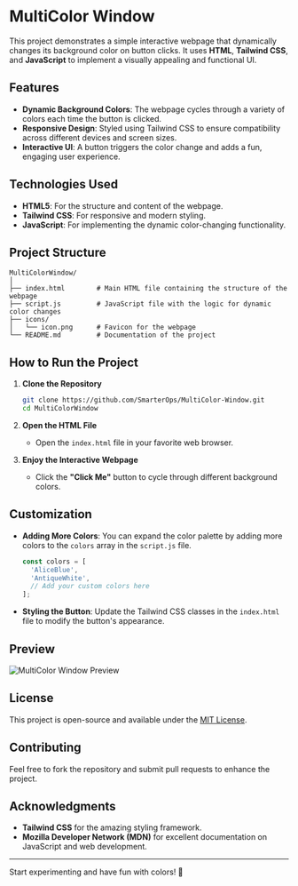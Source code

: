 # MultiColor Window

This project demonstrates a simple interactive webpage that dynamically changes its background color on button clicks. It uses **HTML**, **Tailwind CSS**, and **JavaScript** to implement a visually appealing and functional UI.

## Features
- **Dynamic Background Colors**: The webpage cycles through a variety of colors each time the button is clicked.
- **Responsive Design**: Styled using Tailwind CSS to ensure compatibility across different devices and screen sizes.
- **Interactive UI**: A button triggers the color change and adds a fun, engaging user experience.

## Technologies Used
- **HTML5**: For the structure and content of the webpage.
- **Tailwind CSS**: For responsive and modern styling.
- **JavaScript**: For implementing the dynamic color-changing functionality.

## Project Structure
```
MultiColorWindow/
│
├── index.html        # Main HTML file containing the structure of the webpage
├── script.js         # JavaScript file with the logic for dynamic color changes
├── icons/
│   └── icon.png      # Favicon for the webpage
└── README.md         # Documentation of the project
```

## How to Run the Project

1. **Clone the Repository**
   ```bash
   git clone https://github.com/SmarterOps/MultiColor-Window.git
   cd MultiColorWindow
   ```

2. **Open the HTML File**
   - Open the `index.html` file in your favorite web browser.

3. **Enjoy the Interactive Webpage**
   - Click the **"Click Me"** button to cycle through different background colors.

## Customization
- **Adding More Colors**:
  You can expand the color palette by adding more colors to the `colors` array in the `script.js` file.
  ```javascript
  const colors = [
    'AliceBlue',
    'AntiqueWhite',
    // Add your custom colors here
  ];
  ```
- **Styling the Button**:
  Update the Tailwind CSS classes in the `index.html` file to modify the button's appearance.

## Preview
![MultiColor Window Preview](<Screenshot 2025-01-10 141437.png>)

## License
This project is open-source and available under the [MIT License](LICENSE).

## Contributing
Feel free to fork the repository and submit pull requests to enhance the project.

## Acknowledgments
- **Tailwind CSS** for the amazing styling framework.
- **Mozilla Developer Network (MDN)** for excellent documentation on JavaScript and web development.

---

Start experimenting and have fun with colors! 🌈
